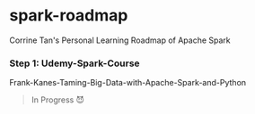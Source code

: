 # spark-roadmap
Corrine Tan's Personal Learning Roadmap of Apache Spark

### Step 1: Udemy-Spark-Course  

Frank-Kanes-Taming-Big-Data-with-Apache-Spark-and-Python

> In Progress :smiling_imp:

